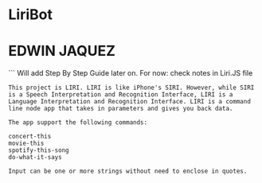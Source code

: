 # LiriBot

<h1>EDWIN JAQUEZ</h1>
```
Will add Step By Step Guide later on.
For now: check notes in Liri.JS file

```
This project is LIRI. LIRI is like iPhone's SIRI. However, while SIRI is a Speech Interpretation and Recognition Interface, LIRI is a Language Interpretation and Recognition Interface. LIRI is a command line node app that takes in parameters and gives you back data.

The app support the following commands:

concert-this
movie-this
spotify-this-song
do-what-it-says

Input can be one or more strings without need to enclose in quotes.
```
